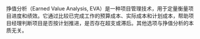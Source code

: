 挣值分析（Earned Value Analysis, EVA）是一种项目管理技术，用于定量衡量项目进度和绩效。它通过比较已完成工作的预算成本、实际成本和计划成本，帮助项目经理判断项目是否按计划推进，是否存在超支或滞后。其他选项与挣值分析的本质无关。